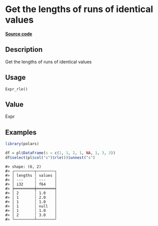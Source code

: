 

# Get the lengths of runs of identical values

[**Source code**](https://github.com/pola-rs/r-polars/tree/main/R/expr__expr.R#L3705)

## Description

Get the lengths of runs of identical values

## Usage

<pre><code class='language-R'>Expr_rle()
</code></pre>

## Value

Expr

## Examples

``` r
library(polars)

df = pl$DataFrame(s = c(1, 1, 2, 1, NA, 1, 3, 3))
df$select(pl$col("s")$rle())$unnest("s")
```

    #> shape: (6, 2)
    #> ┌─────────┬────────┐
    #> │ lengths ┆ values │
    #> │ ---     ┆ ---    │
    #> │ i32     ┆ f64    │
    #> ╞═════════╪════════╡
    #> │ 2       ┆ 1.0    │
    #> │ 1       ┆ 2.0    │
    #> │ 1       ┆ 1.0    │
    #> │ 1       ┆ null   │
    #> │ 1       ┆ 1.0    │
    #> │ 2       ┆ 3.0    │
    #> └─────────┴────────┘
